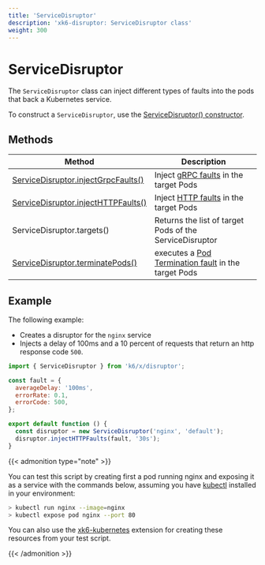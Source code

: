 ```yaml
---
title: 'ServiceDisruptor'
description: 'xk6-disruptor: ServiceDisruptor class'
weight: 300
---
```


# ServiceDisruptor

The `ServiceDisruptor` class can inject different types of faults into the pods that back a Kubernetes service.

To construct a `ServiceDisruptor`, use the [ServiceDisruptor() constructor](https://grafana.com/docs/k6/<K6_VERSION>/javascript-api/xk6-disruptor/servicedisruptor/constructor).

## Methods

| Method                                                                                                                                         | Description                                                                                                                                         |
| ---------------------------------------------------------------------------------------------------------------------------------------------- | --------------------------------------------------------------------------------------------------------------------------------------------------- |
| [ServiceDisruptor.injectGrpcFaults()](https://grafana.com/docs/k6/<K6_VERSION>/javascript-api/xk6-disruptor/servicedisruptor/injectgrpcfaults) | Inject [gRPC faults](https://grafana.com/docs/k6/<K6_VERSION>/javascript-api/xk6-disruptor/faults/grpc) in the target Pods                          |
| [ServiceDisruptor.injectHTTPFaults()](https://grafana.com/docs/k6/<K6_VERSION>/javascript-api/xk6-disruptor/servicedisruptor/injecthttpfaults) | Inject [HTTP faults](https://grafana.com/docs/k6/<K6_VERSION>/javascript-api/xk6-disruptor/faults/http) in the target Pods                          |
| ServiceDisruptor.targets()                                                                                                                     | Returns the list of target Pods of the ServiceDisruptor                                                                                             |
| [ServiceDisruptor.terminatePods()](https://grafana.com/docs/k6/<K6_VERSION>/javascript-api/xk6-disruptor/servicedisruptor/terminate-pods)      | executes a [Pod Termination fault](https://grafana.com/docs/k6/<K6_VERSION>/javascript-api/xk6-disruptor/faults/pod-termination) in the target Pods |

## Example

The following example:

- Creates a disruptor for the `nginx` service
- Injects a delay of 100ms and a 10 percent of requests that return an http response code `500`.

```javascript
import { ServiceDisruptor } from 'k6/x/disruptor';

const fault = {
  averageDelay: '100ms',
  errorRate: 0.1,
  errorCode: 500,
};

export default function () {
  const disruptor = new ServiceDisruptor('nginx', 'default');
  disruptor.injectHTTPFaults(fault, '30s');
}
```

{{< admonition type="note" >}}

You can test this script by creating first a pod running nginx and exposing it as a service with the commands below, assuming you have [kubectl](https://kubernetes.io/docs/tasks/tools/#kubectl) installed in your environment:

```bash
> kubectl run nginx --image=nginx
> kubectl expose pod nginx --port 80
```

You can also use the [xk6-kubernetes](https://github.com/grafana/xk6-kubernetes) extension for creating these resources from your test script.

{{< /admonition >}}
